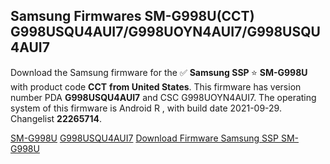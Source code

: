 <h2>Samsung Firmwares SM-G998U(CCT) G998USQU4AUI7/G998UOYN4AUI7/G998USQU4AUI7</h2>
Download the Samsung firmware for the ✅ <strong>Samsung SSP </strong> ⭐ <strong>SM-G998U</strong> with product code <strong>CCT</strong> <strong> from United States</strong>. This firmware has version number PDA <strong>G998USQU4AUI7</strong> and CSC G998UOYN4AUI7. The operating system of this firmware is Android R , with build date 2021-09-29. Changelist <strong>22265714</strong>.


[SM-G998U](https://samfirm.shop/samsung/model/SM-G998U)
[G998USQU4AUI7](https://samfirm.shop/samsung/pda/G998USQU4AUI7)
[Download Firmware Samsung SSP SM-G998U](https://samfirm.shop/samsung/firmware/460848)
